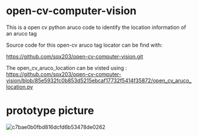 # open-cv-computer-vision
This is a open cv python aruco code to identify the location information of an aruco tag

Source code for this open-cv aruco tag locator can be find with:

https://github.com/sqx203/open-cv-computer-vision.git

The open_cv_aruco_location can be visted using : 
https://github.com/sqx203/open-cv-computer-vision/blob/85e5932fc0b853d5215ebcaf17732f5414f35872/open_cv_aruco_location.py

# prototype picture
![c7bae0b0fbd816dcfd6b53478de0262](https://user-images.githubusercontent.com/115371119/194724196-3e86af29-4c29-491f-a326-cf780c695c9f.jpg)
